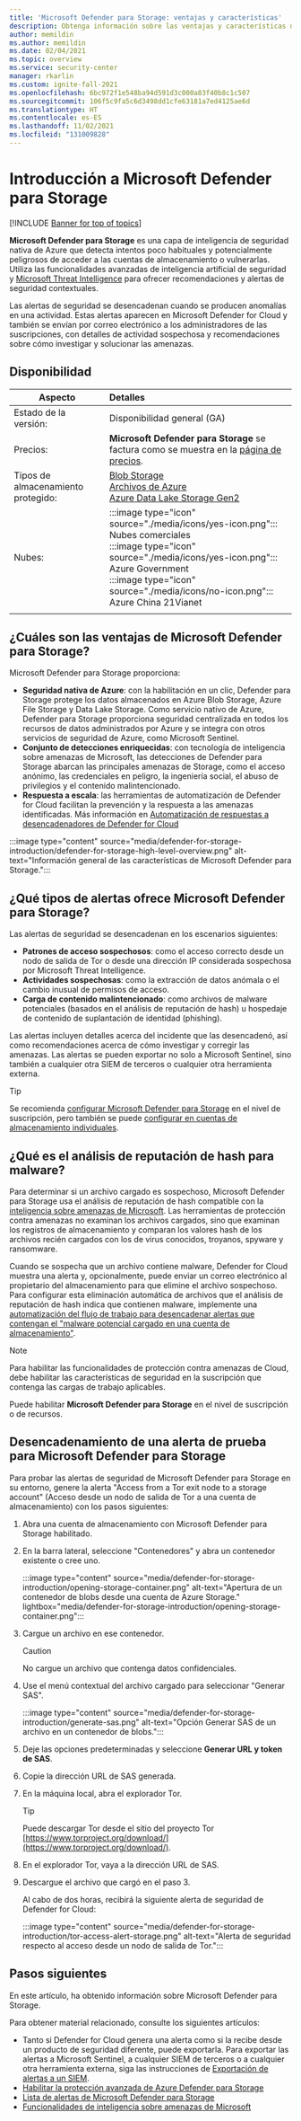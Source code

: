 ```yaml
---
title: 'Microsoft Defender para Storage: ventajas y características'
description: Obtenga información sobre las ventajas y características de Microsoft Defender para Storage.
author: memildin
ms.author: memildin
ms.date: 02/04/2021
ms.topic: overview
ms.service: security-center
manager: rkarlin
ms.custom: ignite-fall-2021
ms.openlocfilehash: 6bc972f1e548ba94d591d3c000a83f40b8c1c507
ms.sourcegitcommit: 106f5c9fa5c6d3498dd1cfe63181a7ed4125ae6d
ms.translationtype: HT
ms.contentlocale: es-ES
ms.lasthandoff: 11/02/2021
ms.locfileid: "131009828"
---
```

# <a name="introduction-to-microsoft-defender-for-storage"></a>Introducción a Microsoft Defender para Storage

[!INCLUDE [Banner for top of topics](./includes/banner.md)]

**Microsoft Defender para Storage** es una capa de inteligencia de seguridad nativa de Azure que detecta intentos poco habituales y potencialmente peligrosos de acceder a las cuentas de almacenamiento o vulnerarlas. Utiliza las funcionalidades avanzadas de inteligencia artificial de seguridad y [Microsoft Threat Intelligence](https://go.microsoft.com/fwlink/?linkid=2128684) para ofrecer recomendaciones y alertas de seguridad contextuales.

Las alertas de seguridad se desencadenan cuando se producen anomalías en una actividad. Estas alertas aparecen en Microsoft Defender for Cloud y también se envían por correo electrónico a los administradores de las suscripciones, con detalles de actividad sospechosa y recomendaciones sobre cómo investigar y solucionar las amenazas.

## <a name="availability"></a>Disponibilidad

|Aspecto|Detalles|
|----|:----|
|Estado de la versión:|Disponibilidad general (GA)|
|Precios:|**Microsoft Defender para Storage** se factura como se muestra en la [página de precios](https://azure.microsoft.com/pricing/details/security-center/).|
|Tipos de almacenamiento protegido:|[Blob Storage](https://azure.microsoft.com/services/storage/blobs/)<br>[Archivos de Azure](../storage/files/storage-files-introduction.md)<br>[Azure Data Lake Storage Gen2](../storage/blobs/data-lake-storage-introduction.md)|
|Nubes:|:::image type="icon" source="./media/icons/yes-icon.png"::: Nubes comerciales<br>:::image type="icon" source="./media/icons/yes-icon.png"::: Azure Government<br>:::image type="icon" source="./media/icons/no-icon.png"::: Azure China 21Vianet|
|||


## <a name="what-are-the-benefits-of-microsoft-defender-for-storage"></a>¿Cuáles son las ventajas de Microsoft Defender para Storage?

Microsoft Defender para Storage proporciona:

- **Seguridad nativa de Azure**: con la habilitación en un clic, Defender para Storage protege los datos almacenados en Azure Blob Storage, Azure File Storage y Data Lake Storage. Como servicio nativo de Azure, Defender para Storage proporciona seguridad centralizada en todos los recursos de datos administrados por Azure y se integra con otros servicios de seguridad de Azure, como Microsoft Sentinel.
- **Conjunto de detecciones enriquecidas**: con tecnología de inteligencia sobre amenazas de Microsoft, las detecciones de Defender para Storage abarcan las principales amenazas de Storage, como el acceso anónimo, las credenciales en peligro, la ingeniería social, el abuso de privilegios y el contenido malintencionado.
- **Respuesta a escala**: las herramientas de automatización de Defender for Cloud facilitan la prevención y la respuesta a las amenazas identificadas. Más información en [Automatización de respuestas a desencadenadores de Defender for Cloud](workflow-automation.md)

:::image type="content" source="media/defender-for-storage-introduction/defender-for-storage-high-level-overview.png" alt-text="Información general de las características de Microsoft Defender para Storage.":::


## <a name="what-kind-of-alerts-does-microsoft-defender-for-storage-provide"></a>¿Qué tipos de alertas ofrece Microsoft Defender para Storage?

Las alertas de seguridad se desencadenan en los escenarios siguientes:

- **Patrones de acceso sospechosos**: como el acceso correcto desde un nodo de salida de Tor o desde una dirección IP considerada sospechosa por Microsoft Threat Intelligence.
- **Actividades sospechosas**: como la extracción de datos anómala o el cambio inusual de permisos de acceso.
- **Carga de contenido malintencionado**: como archivos de malware potenciales (basados en el análisis de reputación de hash) u hospedaje de contenido de suplantación de identidad (phishing).

Las alertas incluyen detalles acerca del incidente que las desencadenó, así como recomendaciones acerca de cómo investigar y corregir las amenazas. Las alertas se pueden exportar no solo a Microsoft Sentinel, sino también a cualquier otra SIEM de terceros o cualquier otra herramienta externa.

> [!TIP]
> Se recomienda [configurar Microsoft Defender para Storage](../storage/common/azure-defender-storage-configure.md?tabs=azure-security-center) en el nivel de suscripción, pero también se puede [configurar en cuentas de almacenamiento individuales](../storage/common/azure-defender-storage-configure.md?tabs=azure-portal).


## <a name="what-is-hash-reputation-analysis-for-malware"></a>¿Qué es el análisis de reputación de hash para malware?

Para determinar si un archivo cargado es sospechoso, Microsoft Defender para Storage usa el análisis de reputación de hash compatible con la [inteligencia sobre amenazas de Microsoft](https://go.microsoft.com/fwlink/?linkid=2128684). Las herramientas de protección contra amenazas no examinan los archivos cargados, sino que examinan los registros de almacenamiento y comparan los valores hash de los archivos recién cargados con los de virus conocidos, troyanos, spyware y ransomware. 

Cuando se sospecha que un archivo contiene malware, Defender for Cloud muestra una alerta y, opcionalmente, puede enviar un correo electrónico al propietario del almacenamiento para que elimine el archivo sospechoso. Para configurar esta eliminación automática de archivos que el análisis de reputación de hash indica que contienen malware, implemente una [automatización del flujo de trabajo para desencadenar alertas que contengan el "malware potencial cargado en una cuenta de almacenamiento"](https://techcommunity.microsoft.com/t5/azure-security-center/how-to-respond-to-potential-malware-uploaded-to-azure-storage/ba-p/1452005).

> [!NOTE]
> Para habilitar las funcionalidades de protección contra amenazas de Cloud, debe habilitar las características de seguridad en la suscripción que contenga las cargas de trabajo aplicables.
>
> Puede habilitar **Microsoft Defender para Storage** en el nivel de suscripción o de recursos.

## <a name="trigger-a-test-alert-for-microsoft-defender-for-storage"></a>Desencadenamiento de una alerta de prueba para Microsoft Defender para Storage

Para probar las alertas de seguridad de Microsoft Defender para Storage en su entorno, genere la alerta "Access from a Tor exit node to a storage account" (Acceso desde un nodo de salida de Tor a una cuenta de almacenamiento) con los pasos siguientes:

1. Abra una cuenta de almacenamiento con Microsoft Defender para Storage habilitado.
1. En la barra lateral, seleccione "Contenedores" y abra un contenedor existente o cree uno.

    :::image type="content" source="media/defender-for-storage-introduction/opening-storage-container.png" alt-text="Apertura de un contenedor de blobs desde una cuenta de Azure Storage." lightbox="media/defender-for-storage-introduction/opening-storage-container.png":::

1. Cargue un archivo en ese contenedor.

    > [!CAUTION]
    > No cargue un archivo que contenga datos confidenciales.

1. Use el menú contextual del archivo cargado para seleccionar "Generar SAS".

    :::image type="content" source="media/defender-for-storage-introduction/generate-sas.png" alt-text="Opción Generar SAS de un archivo en un contenedor de blobs.":::

1. Deje las opciones predeterminadas y seleccione **Generar URL y token de SAS**.

1. Copie la dirección URL de SAS generada.

1. En la máquina local, abra el explorador Tor.

    > [!TIP]
    > Puede descargar Tor desde el sitio del proyecto Tor [https://www.torproject.org/download/](https://www.torproject.org/download/).

1. En el explorador Tor, vaya a la dirección URL de SAS.

1. Descargue el archivo que cargó en el paso 3.

    Al cabo de dos horas, recibirá la siguiente alerta de seguridad de Defender for Cloud:

    :::image type="content" source="media/defender-for-storage-introduction/tor-access-alert-storage.png" alt-text="Alerta de seguridad respecto al acceso desde un nodo de salida de Tor.":::

## <a name="next-steps"></a>Pasos siguientes

En este artículo, ha obtenido información sobre Microsoft Defender para Storage.

Para obtener material relacionado, consulte los siguientes artículos: 

- Tanto si Defender for Cloud genera una alerta como si la recibe desde un producto de seguridad diferente, puede exportarla. Para exportar las alertas a Microsoft Sentinel, a cualquier SIEM de terceros o a cualquier otra herramienta externa, siga las instrucciones de [Exportación de alertas a un SIEM](continuous-export.md).
- [Habilitar la protección avanzada de Azure Defender para Storage](../storage/common/azure-defender-storage-configure.md)
- [Lista de alertas de Microsoft Defender para Storage](alerts-reference.md#alerts-azurestorage)
- [Funcionalidades de inteligencia sobre amenazas de Microsoft](https://go.microsoft.com/fwlink/?linkid=2128684)
